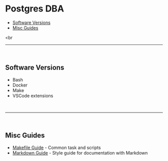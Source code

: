# Postgres DBA

- [Software Versions](#software-versions)
- [Misc Guides](#misc-guides)

<br<hr><br>

## Software Versions

- Bash
- Docker 
- Make
- VSCode extensions 

<br><hr><br>

## Misc Guides
- [Makefile Guide](./docs/guides/makefile-guide.md) - Common task and scripts
- [Markdown Guide](./docs/guide/markdown-guide.md) - Style guide for documentation with Markdown